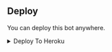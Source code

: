 ## Deploy
You can deploy this bot anywhere.

<details><summary>Deploy To Heroku</summary>
<p>
<br>
<a href="https://heroku.com/deploy?template=https://github.com/Pulapatta/Auto-Filter-Bot/tree/main">
  <img src="https://www.herokucdn.com/deploy/button.svg" alt="Deploy">
</a>
</p>
</details>
